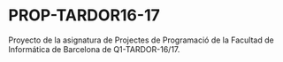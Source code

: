 # PROP-TARDOR16-17

Proyecto de la asignatura de Projectes de Programació de la Facultad de Informática de Barcelona de Q1-TARDOR-16/17.
